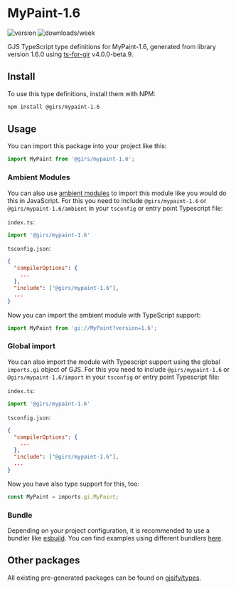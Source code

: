 
# MyPaint-1.6

![version](https://img.shields.io/npm/v/@girs/mypaint-1.6)
![downloads/week](https://img.shields.io/npm/dw/@girs/mypaint-1.6)


GJS TypeScript type definitions for MyPaint-1.6, generated from library version 1.6.0 using [ts-for-gir](https://github.com/gjsify/ts-for-gir) v4.0.0-beta.9.


## Install

To use this type definitions, install them with NPM:
```bash
npm install @girs/mypaint-1.6
```

## Usage

You can import this package into your project like this:
```ts
import MyPaint from '@girs/mypaint-1.6';
```

### Ambient Modules

You can also use [ambient modules](https://github.com/gjsify/ts-for-gir/tree/main/packages/cli#ambient-modules) to import this module like you would do this in JavaScript.
For this you need to include `@girs/mypaint-1.6` or `@girs/mypaint-1.6/ambient` in your `tsconfig` or entry point Typescript file:

`index.ts`:
```ts
import '@girs/mypaint-1.6'
```

`tsconfig.json`:
```json
{
  "compilerOptions": {
    ...
  },
  "include": ["@girs/mypaint-1.6"],
  ...
}
```

Now you can import the ambient module with TypeScript support: 

```ts
import MyPaint from 'gi://MyPaint?version=1.6';
```

### Global import

You can also import the module with Typescript support using the global `imports.gi` object of GJS.
For this you need to include `@girs/mypaint-1.6` or `@girs/mypaint-1.6/import` in your `tsconfig` or entry point Typescript file:

`index.ts`:
```ts
import '@girs/mypaint-1.6'
```

`tsconfig.json`:
```json
{
  "compilerOptions": {
    ...
  },
  "include": ["@girs/mypaint-1.6"],
  ...
}
```

Now you have also type support for this, too:

```ts
const MyPaint = imports.gi.MyPaint;
```

### Bundle

Depending on your project configuration, it is recommended to use a bundler like [esbuild](https://esbuild.github.io/). You can find examples using different bundlers [here](https://github.com/gjsify/ts-for-gir/tree/main/examples).

## Other packages

All existing pre-generated packages can be found on [gjsify/types](https://github.com/gjsify/types).

